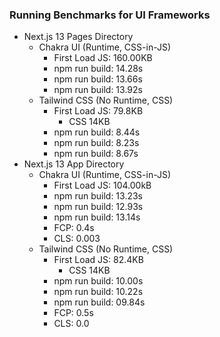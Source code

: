 ### Running Benchmarks for UI Frameworks

- Next.js 13 Pages Directory
  - Chakra UI (Runtime, CSS-in-JS)
    - First Load JS: 160.00KB
    - npm run build: 14.28s
    - npm run build: 13.66s
    - npm run build: 13.92s
  - Tailwind CSS (No Runtime, CSS)
    - First Load JS: 79.8KB
      - CSS 14KB
    - npm run build: 8.44s
    - npm run build: 8.23s
    - npm run build: 8.67s
- Next.js 13 App Directory
  - Chakra UI (Runtime, CSS-in-JS)
    - First Load JS: 104.00kB
    - npm run build: 13.23s
    - npm run build: 12.93s
    - npm run build: 13.14s
    - FCP: 0.4s
    - CLS: 0.003
  - Tailwind CSS (No Runtime, CSS)
    - First Load JS: 82.4KB
      - CSS 14KB
    - npm run build: 10.00s
    - npm run build: 10.22s
    - npm run build: 09.84s
    - FCP: 0.5s
    - CLS: 0.0

